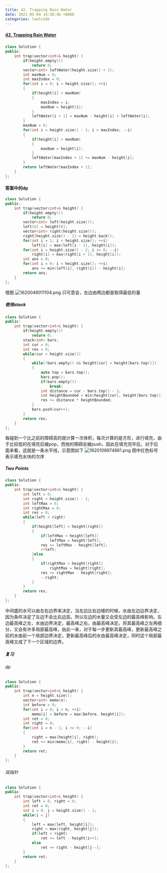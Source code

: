 ```yaml
---
title: 42. Trapping Rain Water
date: 2021-05-04 14:38:46 +0800
categories: leetcode
---
```

#### [42. Trapping Rain Water](https://leetcode.com/problems/trapping-rain-water/)

#####
```c++
class Solution {
public:
    int trap(vector<int>& height) {
        if(height.empty())
            return 0;
        vector<int> leftWater(height.size() + 1);
        int maxNum = 0;
        int maxIndex = 0;
        for(int i = 0; i < height.size(); ++i)
        {
            if(height[i] > maxNum)
            {
                maxIndex = i;
                maxNum = height[i];
            }
            leftWater[i + 1] = maxNum - height[i] + leftWater[i];
        }
        maxNum = 0;
        for(int i = height.size() - 1; i > maxIndex; --i)
        {
            if(height[i] > maxNum)
            {
                maxNum = height[i];
            }
            leftWater[maxIndex + 1] += maxNum - height[i];
        }
        return leftWater[maxIndex + 1];
    }
};
```

#### 答案中的dp
```c++
class Solution {
public:
    int trap(vector<int>& height) {
        if(height.empty())
            return 0;
        vector<int> left(height.size());
        left[0] = height[0];
        vector<int> right(height.size());
        right[height.size() - 1] = height.back();
        for(int i = 1; i < height.size(); ++i)
            left[i] = max(left[i - 1], height[i]);
        for(int i = height.size() - 2; i >= 0; --i)
            right[i] = max(right[i + 1], height[i]);
        int ans = 0;
        for(int i = 0; i < height.size(); ++i)
            ans += min(left[i], right[i]) - height[i];
        return ans;
    }
};
```

借图
![1620046011104.png](https://image.cinte.cc/2021/05/03/486c6df33cd87.png)
只可意会，左边由两边都是取得最低的量

##### 使用stack
```c++
class Solution {
public:
    int trap(vector<int>& height) {
        if(height.empty())
            return 0;
        stack<int> bars;
        int cur = 0;
        int res = 0;
        while(cur < height.size())
        {
            while(!bars.empty() && height[cur] > height[bars.top()])
            {
                auto top = bars.top();
                bars.pop();
                if(bars.empty())
                    break;
                int distance = cur - bars.top() - 1;
                int heightBounded = min(height[cur], height[bars.top()]) - height[top];
                res += distance * heightBounded;
            }
            bars.push(cur++);
        }
        return res;
    }
};
```

每碰到一个比之前的障碍高的就计算一次体积，每次计算的是方形，进行填充，由于比较低的在填完后被pop，而他的障碍会被push，因此在填充完毕后，对于后面来看，这就是一条水平线，示意图如下
![1620108974861.png](https://image.cinte.cc/2021/05/04/a1a5e02ec1c12.png)
图中红色标号表示填充水块的次序

##### Two Points
```c++
class Solution {
public:
    int trap(vector<int>& height) {
        int left = 0;
        int right = height.size() - 1;
        int leftMax = 0;
        int rightMax = 0;
        int res = 0;
        while(left < right)
        {
            if(height[left] < height[right])
            {
                if(leftMax < height[left])
                    leftMax = height[left];
                res += leftMax - height[left];
                ++left;
            }else
            {
                if(rightMax < height[right])
                    rightMax = height[right];
                res += rightMax - height[right];
                --right;
            }
        }
        return res;
    }
};
```

中间盛的水可以由左右边界来决定，当左边比右边矮的时候，水由左边边界决定，因为条件决定了左边不会比右边高，所以左边的水量又会受左边的最高峰影响，左边最高峰之左，水由边界决定，最高峰之右，由最高峰决定。将其最高峰之左再细分，又会有许多局部最高峰，由此一来，对于每一步更新其最高峰，更新最高峰之前的水由前一个局部边界决定，更新最高峰后的水由最高峰决定，同时这个局部最高峰又成了下一个区域的边界。


##### 复习

###### dp

```c++
class Solution {
public:
    int trap(vector<int>& height) {
        int n = height.size();
        vector<int> memo(n);
        int before = 0;
        for(int i = 0; i < n; ++i)
            memo[i] = before = max(before, height[i]);
        int ret = 0;
        int right = 0;
        for(int i = n - 1; i >= 0; --i)
        {
            right = max(height[i], right);
            ret += min(memo[i], right) - height[i];
        }
        return ret;
    }
};
```

###### 双指针

```c++
class Solution {
public:
    int trap(vector<int>& height) {
        int left = 0, right = 0;
        int ret = 0;
        int i = 0, j = height.size() - 1;
        while(i < j)
        {
            left = max(left, height[i]);
            right = max(right, height[j]);
            if(left < right)
                ret += left - height[i++];
            else
                ret += right - height[j--];
        }
        return ret;
    }
};
```

